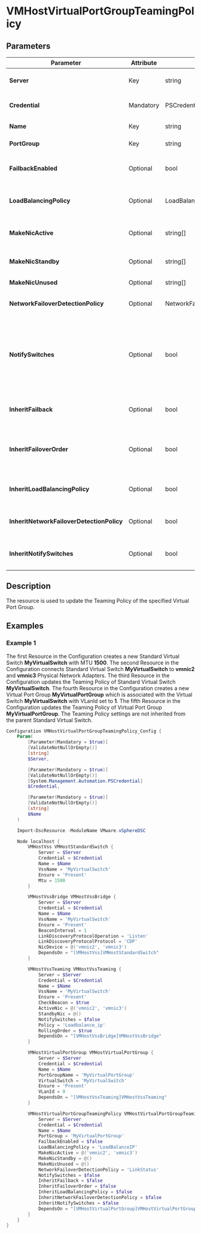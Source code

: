 # VMHostVirtualPortGroupTeamingPolicy

## Parameters

| Parameter | Attribute | DataType | Description | Allowed Values |
| --- | --- | --- | --- | --- |
| **Server** | Key | string | Name of the Server we are trying to connect to. The Server can be a vCenter or ESXi. ||
| **Credential** | Mandatory | PSCredential | Credentials needed for connection to the specified Server. ||
| **Name** | Key | string | Name of the VMHost to configure. ||
| **PortGroup** | Key | string | The Port Group which is going to be configured. ||
| **FailbackEnabled** | Optional | bool | Specifies how a Physical Adapter is returned to active duty after recovering from a failure. ||
| **LoadBalancingPolicy** | Optional | LoadBalancingPolicy | Determines how network traffic is distributed between the network Adapters assigned to a Switch. | LoadBalanceIP, LoadBalanceSrcMac, LoadBalanceSrcId, ExplicitFailover |
| **MakeNicActive** | Optional | string[] | The Adapters you want to continue to use when the network Adapter connectivity is available and active. ||
| **MakeNicStandby** | Optional | string[] | The Adapters you want to use if one of the active Adapter's connectivity is unavailable. ||
| **MakeNicUnused** | Optional | string[] | The Adapters you do not want to use. ||
| **NetworkFailoverDetectionPolicy** | Optional | NetworkFailoverDetectionPolicy | Specifies how to reroute traffic in the event of an Adapter failure. | LinkStatus, BeaconProbing |
| **NotifySwitches** | Optional | bool | Indicates that whenever a virtual NIC is connected to the Virtual Switch or whenever that virtual NIC's traffic is routed over a different physical NIC in the team because of a failover event, a notification is sent over the network to update the lookup tables on the physical Switches. ||
| **InheritFailback** | Optional | bool | Indicates that the value of the FailbackEnabled parameter is inherited from the Virtual Switch. ||
| **InheritFailoverOrder** | Optional | bool | Indicates that the value of the MakeNicActive, MakeNicStandBy, and MakeNicUnused parameters are inherited from the Virtual Switch. ||
| **InheritLoadBalancingPolicy** | Optional | bool | Indicates that the value of the LoadBalancingPolicy parameter is inherited from the Virtual Switch. ||
| **InheritNetworkFailoverDetectionPolicy** | Optional | bool | Indicates that the value of the NetworkFailoverDetectionPolicy parameter is inherited from the Virtual Switch. ||
| **InheritNotifySwitches** | Optional | bool | Indicates that the value of the NotifySwitches parameter is inherited from the Virtual Switch. ||

## Description
The resource is used to update the Teaming Policy of the specified Virtual Port Group.

## Examples

### Example 1

The first Resource in the Configuration creates a new Standard Virtual Switch **MyVirtualSwitch** with MTU **1500**. The second Resource in the Configuration connects Standard Virtual Switch **MyVirtualSwitch** to **vmnic2** and **vmnic3** Physical Network Adapters. The third Resource in the Configuration updates the Teaming Policy of Standard Virtual Switch **MyVirtualSwitch**. The fourth Resource in the Configuration creates a new Virtual Port Group **MyVirtualPortGroup** which is associated with the Virtual Switch **MyVirtualSwitch** with VLanId set to **1**. The fifth Resource in the Configuration updates the Teaming Policy of Virtual Port Group **MyVirtualPortGroup**. The Teaming Policy settings are not inherited from the parent Standard Virtual Switch.

```powershell
Configuration VMHostVirtualPortGroupTeamingPolicy_Config {
    Param(
        [Parameter(Mandatory = $true)]
        [ValidateNotNullOrEmpty()]
        [string]
        $Server,

        [Parameter(Mandatory = $true)]
        [ValidateNotNullOrEmpty()]
        [System.Management.Automation.PSCredential]
        $Credential,

        [Parameter(Mandatory = $true)]
        [ValidateNotNullOrEmpty()]
        [string]
        $Name
    )

    Import-DscResource -ModuleName VMware.vSphereDSC

    Node localhost {
        VMHostVss VMHostStandardSwitch {
            Server = $Server
            Credential = $Credential
            Name = $Name
            VssName = 'MyVirtualSwitch'
            Ensure = 'Present'
            Mtu = 1500
        }

        VMHostVssBridge VMHostVssBridge {
            Server = $Server
            Credential = $Credential
            Name = $Name
            VssName = 'MyVirtualSwitch'
            Ensure = 'Present'
            BeaconInterval = 1
            LinkDiscoveryProtocolOperation = 'Listen'
            LinkDiscoveryProtocolProtocol = 'CDP'
            NicDevice = @('vmnic2', 'vmnic3')
            DependsOn = "[VMHostVss]VMHostStandardSwitch"
        }

        VMHostVssTeaming VMHostVssTeaming {
            Server = $Server
            Credential = $Credential
            Name = $Name
            VssName = 'MyVirtualSwitch'
            Ensure = 'Present'
            CheckBeacon = $true
            ActiveNic = @('vmnic2', 'vmnic3')
            StandbyNic = @()
            NotifySwitches = $false
            Policy = 'Loadbalance_ip'
            RollingOrder = $true
            DependsOn = "[VMHostVssBridge]VMHostVssBridge"
        }

        VMHostVirtualPortGroup VMHostVirtualPortGroup {
            Server = $Server
            Credential = $Credential
            Name = $Name
            PortGroupName = 'MyVirtualPortGroup'
            VirtualSwitch = 'MyVirtualSwitch'
            Ensure = 'Present'
            VLanId = 0
            DependsOn = "[VMHostVssTeaming]VMHostVssTeaming"
        }

        VMHostVirtualPortGroupTeamingPolicy VMHostVirtualPortGroupTeamingPolicy {
            Server = $Server
            Credential = $Credential
            Name = $Name
            PortGroup = 'MyVirtualPortGroup'
            FailbackEnabled = $false
            LoadBalancingPolicy = 'LoadBalanceIP'
            MakeNicActive = @('vmnic2', 'vmnic3')
            MakeNicStandby = @()
            MakeNicUnused = @()
            NetworkFailoverDetectionPolicy = 'LinkStatus'
            NotifySwitches = $false
            InheritFailback = $false
            InheritFailoverOrder = $false
            InheritLoadBalancingPolicy = $false
            InheritNetworkFailoverDetectionPolicy = $false
            InheritNotifySwitches = $false
            DependsOn = "[VMHostVirtualPortGroup]VMHostVirtualPortGroup"
        }
    }
}
```
